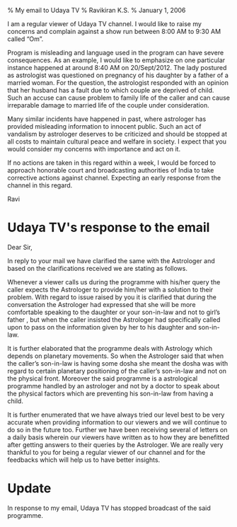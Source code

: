 % My email to Udaya TV
% Ravikiran K.S.
% January 1, 2006

I am a regular viewer of Udaya TV channel. I would like to raise my
concerns and complain against a show run between 8:00 AM to 9:30 AM
called “Om”.

Program is misleading and language used in the program can have severe
consequences. As an example, I would like to emphasize on one particular
instance happened at around 8:40 AM on 20/Sept/2012. The lady postured
as astrologist was questioned on pregnancy of his daughter by a father
of a married woman. For the question, the astrologist responded with an
opinion that her husband has a fault due to which couple are deprived of
child. Such an accuse can cause problem to family life of the caller and
can cause irreparable damage to married life of the couple under
consideration.

Many similar incidents have happened in past, where astrologer has
provided misleading information to innocent public. Such an act of
vandalism by astrologer deserves to be criticized and should be stopped
at all costs to maintain cultural peace and welfare in society. I expect
that you would consider my concerns with importance and act on it.

If no actions are taken in this regard within a week, I would be forced
to approach honorable court and broadcasting authorities of India to
take corrective actions against channel. Expecting an early response
from the channel in this regard.

Ravi

# Udaya TV's response to the email

Dear Sir,

In reply to your mail we have clarified the same with the Astrologer and
based on the clarifications received we are stating as follows.

Whenever a viewer calls us during the programme with his/her query the
caller expects the Astrologer to provide him/her with a solution to
their problem. With regard to issue raised by you it is clarified that
during the conversation the Astrologer had expressed that she will be
more comfortable speaking to the daughter or your son-in-law and not to
girl’s father , but when the caller insisted the Astrologer had
specifically called upon to pass on the information given by her to his
daughter and son-in-law.

It is further elaborated that the programme deals with Astrology which
depends on planetary movements. So when the Astrologer said that when
the caller’s son-in-law is having some dosha she meant the dosha was
with regard to certain planetary positioning of the caller’s son-in-law
and not on the physical front. Moreover the said programme is a
astrological programme handled by an astrologer and not by a doctor to
speak about the physical factors which are preventing his son-in-law
from having a child.

It is further enumerated that we have always tried our level best to be
very accurate when providing information to our viewers and we will
continue to do so in the future too. Further we have been receiving
several of letters on a daily basis wherein our viewers have written as
to how they are benefitted after getting answers to their queries by the
Astrologer. We are really very thankful to you for being a regular
viewer of our channel and for the feedbacks which will help us to have
better insights.

# Update

In response to my email, Udaya TV has stopped broadcast of the said
programme.

